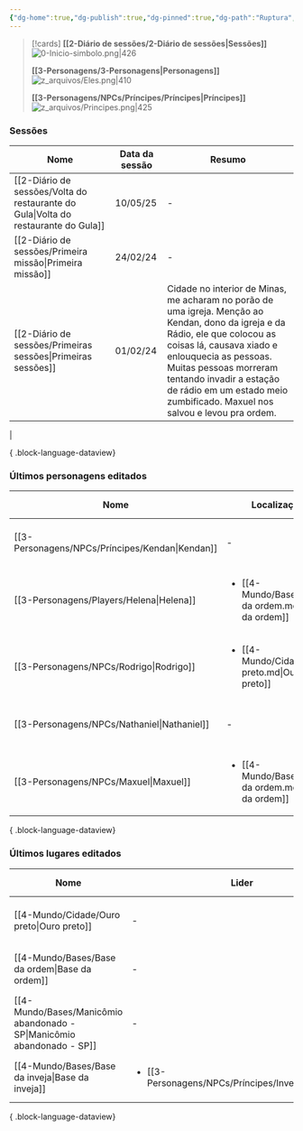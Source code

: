 ```yaml
---
{"dg-home":true,"dg-publish":true,"dg-pinned":true,"dg-path":"Ruptura","permalink":"/Ruptura/","pinned":true,"tags":["gardenEntry"],"dgPassFrontmatter":true,"noteIcon":""}
---
```


> [!cards]
>**[[2-Diário de sessões/2-Diário de sessões\|Sessões]]**
> ![0-Inicio-simbolo.png|426](/img/user/z_arquivos/0-Inicio-simbolo.png)
> 
> **[[3-Personagens/3-Personagens\|Personagens]]**
> ![z_arquivos/Eles.png|410](/img/user/z_arquivos/Eles.png)
> 
> **[[3-Personagens/NPCs/Príncipes/Príncipes\|Príncipes]]**
> ![z_arquivos/Principes.png|425](/img/user/z_arquivos/Principes.png)
### Sessões
| Nome                                                                                  | Data da sessão | Resumo                                                                                                                                                                                                                                                                                                              |
| ------------------------------------------------------------------------------------- | -------------- | ------------------------------------------------------------------------------------------------------------------------------------------------------------------------------------------------------------------------------------------------------------------------------------------------------------------- |
| [[2-Diário de sessões/Volta do restaurante do Gula\|Volta do restaurante do Gula]] | 10/05/25       | \-                                                                                                                                                                                                                                                                                                                  |
| [[2-Diário de sessões/Primeira missão\|Primeira missão]]                           | 24/02/24       | \-                                                                                                                                                                                                                                                                                                                  |
| [[2-Diário de sessões/Primeiras sessões\|Primeiras sessões]]                       | 01/02/24       | Cidade no interior de Minas, me acharam no porão de uma igreja. Menção ao Kendan, dono da igreja e da Rádio, ele que colocou as coisas lá, causava xiado e enlouquecia as pessoas. Muitas pessoas morreram tentando invadir a estação de rádio em um estado meio zumbificado. Maxuel nos salvou e levou pra ordem.
 |

{ .block-language-dataview}

### Últimos personagens editados
| Nome                                               | Localização                                                          | Equipe                                                | Status   | Última edição    |
| -------------------------------------------------- | -------------------------------------------------------------------- | ----------------------------------------------------- | -------- | ---------------- |
| [[3-Personagens/NPCs/Príncipes/Kendan\|Kendan]] | \-                                                                   | \-                                                    | \-       | 19-05-25 - 22:37 |
| [[3-Personagens/Players/Helena\|Helena]]        | <ul><li>[[4-Mundo/Bases/Base da ordem.md\\|Base da ordem]]</li></ul> | <ul><li>[[4-Mundo/Grupos/Ordem.md\\|Ordem]]</li></ul> | Saudável | 18-05-25 - 23:44 |
| [[3-Personagens/NPCs/Rodrigo\|Rodrigo]]         | <ul><li>[[4-Mundo/Cidade/Ouro preto.md\\|Ouro preto]]</li></ul>      | \-                                                    | Saudável | 18-05-25 - 23:43 |
| [[3-Personagens/NPCs/Nathaniel\|Nathaniel]]     | \-                                                                   | \-                                                    | \-       | 18-05-25 - 23:43 |
| [[3-Personagens/NPCs/Maxuel\|Maxuel]]           | <ul><li>[[4-Mundo/Bases/Base da ordem.md\\|Base da ordem]]</li></ul> | <ul><li>[[4-Mundo/Grupos/Ordem.md\\|Ordem]]</li></ul> | Saudável | 18-05-25 - 23:43 |

{ .block-language-dataview}
### Últimos lugares editados
| Nome                                                                      | Lider                                                                 | Última edição    |
| ------------------------------------------------------------------------- | --------------------------------------------------------------------- | ---------------- |
| [[4-Mundo/Cidade/Ouro preto\|Ouro preto]]                              | \-                                                                    | 18-05-25 - 23:44 |
| [[4-Mundo/Bases/Base da ordem\|Base da ordem]]                         | \-                                                                    | 18-05-25 - 23:44 |
| [[4-Mundo/Bases/Manicômio abandonado - SP\|Manicômio abandonado - SP]] | \-                                                                    | 18-05-25 - 23:44 |
| [[4-Mundo/Bases/Base da inveja\|Base da inveja]]                       | <ul><li>[[3-Personagens/NPCs/Príncipes/Inveja.md\\|Inveja]]</li></ul> | 19-05-25 - 22:37 |

{ .block-language-dataview}

